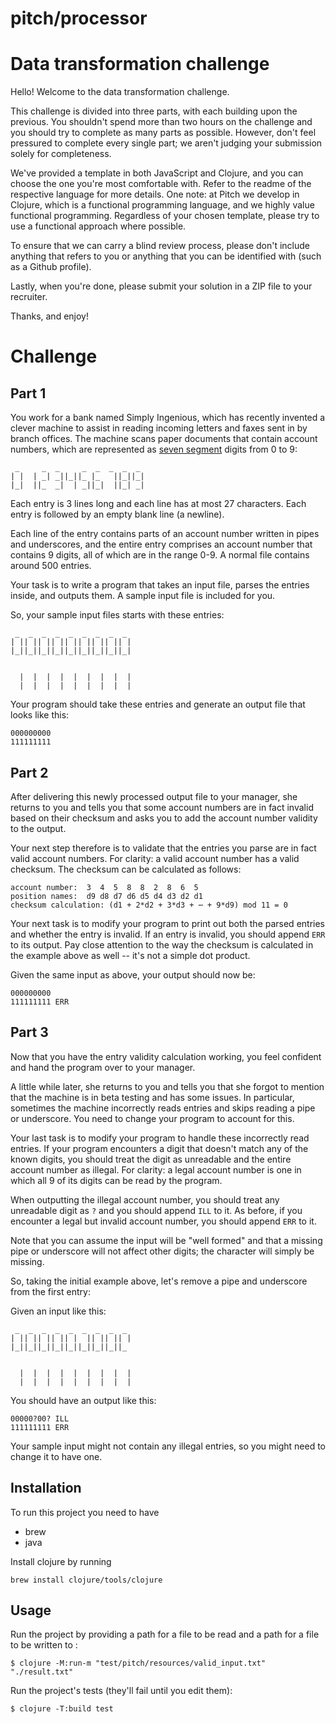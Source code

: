 # pitch/processor

# Data transformation challenge

Hello! Welcome to the data transformation challenge.

This challenge is divided into three parts, with each building upon the previous. You shouldn't spend more than two hours on the challenge and you should try to complete as many parts as possible. However, don't feel pressured to complete every single part; we aren't judging your submission solely for completeness.

We've provided a template in both JavaScript and Clojure, and you can choose the one you're most comfortable with. Refer to the readme of the respective language for more details. One note: at Pitch we develop in Clojure, which is a functional programming language, and we highly value functional programming. Regardless of your chosen template, please try to use a functional approach where possible.

To ensure that we can carry a blind review process, please don't include anything that refers to you or anything that you can be identified with (such as a Github profile).

Lastly, when you're done, please submit your solution in a ZIP file to your recruiter.

Thanks, and enjoy!

# Challenge

## Part 1

You work for a bank named Simply Ingenious, which has recently invented a clever machine to assist in reading incoming letters and faxes sent in by branch offices. The machine scans paper documents that contain account numbers, which are represented as [seven segment](https://en.wikipedia.org/wiki/Seven-segment_display) digits from 0 to 9:

```
 _     _  _     _  _  _  _  _
| |  | _| _||_||_ |_   ||_||_|
|_|  ||_  _|  | _||_|  ||_| _|

```




Each entry is 3 lines long and each line has at most 27 characters. Each entry is followed by an empty blank line (a newline).

Each line of the entry contains parts of an account number written in pipes and underscores, and the entire entry comprises an account number that contains 9 digits, all of which are in the range 0-9. A normal file contains around 500 entries.

Your task is to write a program that takes an input file, parses the entries inside, and outputs them. A sample input file is included for you.

So, your sample input files starts with these entries:

```
 _  _  _  _  _  _  _  _  _
| || || || || || || || || |
|_||_||_||_||_||_||_||_||_|


  |  |  |  |  |  |  |  |  |
  |  |  |  |  |  |  |  |  |

```

Your program should take these entries and generate an output file that looks like this:

```
000000000
111111111
```

## Part 2

After delivering this newly processed output file to your manager, she returns to you and tells you that some account numbers are in fact invalid based on their checksum and asks you to add the account number validity to the output.

Your next step therefore is to validate that the entries you parse are in fact valid account numbers. For clarity: a valid account number has a valid checksum. The checksum can be calculated as follows:

```
account number:  3  4  5  8  8  2  8  6  5
position names:  d9 d8 d7 d6 d5 d4 d3 d2 d1
checksum calculation: (d1 + 2*d2 + 3*d3 + ⋯ + 9*d9) mod 11 = 0
```
Your next task is to modify your program to print out both the parsed entries and whether the entry is invalid. If an entry is invalid, you should append `ERR` to its output. Pay close attention to the way the checksum is calculated in the example above as well -- it's not a simple dot product.

Given the same input as above, your output should now be:

```
000000000
111111111 ERR
```

## Part 3

Now that you have the entry validity calculation working, you feel confident and hand the program over to your manager.

A little while later, she returns to you and tells you that she forgot to mention that the machine is in beta testing and has some issues. In particular, sometimes the machine incorrectly reads entries and skips reading a pipe or underscore. You need to change your program to account for this.

Your last task is to modify your program to handle these incorrectly read entries. If your program encounters a digit that doesn't match any of the known digits, you should treat the digit as unreadable and the entire account number as illegal. For clarity: a legal account number is one in which all 9 of its digits can be read by the program.

When outputting the illegal account number, you should treat any unreadable digit as `?` and you should append `ILL` to it. As before, if you encounter a legal but invalid account number, you should append `ERR` to it.

Note that you can assume the input will be "well formed" and that a missing pipe or underscore will not affect other digits; the character will simply be missing.

So, taking the initial example above, let's remove a pipe and underscore from the first entry:

Given an input like this:

```
 _  _  _  _  _  _  _  _  _
| || || || || |  || || || |
|_||_||_||_||_||_||_||_||_


  |  |  |  |  |  |  |  |  |
  |  |  |  |  |  |  |  |  |

```

You should have an output like this:

```
00000?00? ILL
111111111 ERR
```

Your sample input might not contain any illegal entries, so you might need to change it to have one.

## Installation

To run this project you need to have 
- brew
- java


Install clojure by running
```
brew install clojure/tools/clojure
```

## Usage


Run the project  by providing a path for a file to be read and a path for a file to be written to :

    $ clojure -M:run-m "test/pitch/resources/valid_input.txt" "./result.txt"
    

Run the project's tests (they'll fail until you edit them):

    $ clojure -T:build test



